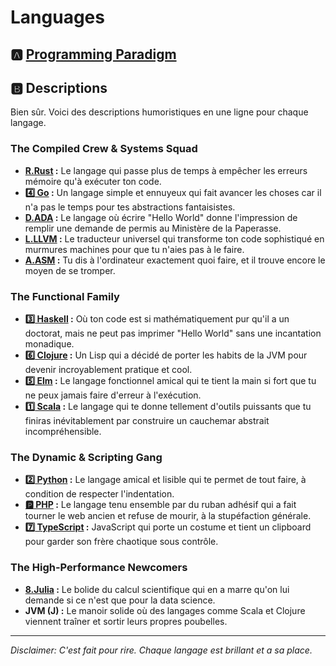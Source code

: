 # Languages

## :a: [Programming Paradigm](0.Programming)

## :b: Descriptions

Bien sûr. Voici des descriptions humoristiques en une ligne pour chaque langage.

### The Compiled Crew & Systems Squad

- **[R.Rust](R.Rust)  :** Le langage qui passe plus de temps à empêcher les erreurs mémoire qu'à exécuter ton code.
- **[:four: Go](4.Go) :** Un langage simple et ennuyeux qui fait avancer les choses car il n'a pas le temps pour tes abstractions fantaisistes.
- **[D.ADA](D.ADA) :** Le langage où écrire "Hello World" donne l'impression de remplir une demande de permis au Ministère de la Paperasse.
- **[L.LLVM](L.LLVM) :** Le traducteur universel qui transforme ton code sophistiqué en murmures machines pour que tu n'aies pas à le faire.
- **[A.ASM](A.ASM) :** Tu dis à l'ordinateur exactement quoi faire, et il trouve encore le moyen de se tromper.

### The Functional Family


- **[:three: Haskell](3.Haskell) :** Où ton code est si mathématiquement pur qu'il a un doctorat, mais ne peut pas imprimer "Hello World" sans une incantation monadique.
- **[:six: Clojure](6.Clojure) :** Un Lisp qui a décidé de porter les habits de la JVM pour devenir incroyablement pratique et cool.
- **[:five: Elm](5.elm) :** Le langage fonctionnel amical qui te tient la main si fort que tu ne peux jamais faire d'erreur à l'exécution.
- **[:one: Scala](1.Scala) :** Le langage qui te donne tellement d'outils puissants que tu finiras inévitablement par construire un cauchemar abstrait incompréhensible.

### The Dynamic & Scripting Gang

- **[:two: Python](2.Python) :** Le langage amical et lisible qui te permet de tout faire, à condition de respecter l'indentation.
- **[:parking: PHP](P.PHP) :** Le langage tenu ensemble par du ruban adhésif qui a fait tourner le web ancien et refuse de mourir, à la stupéfaction générale.
- **[:seven: TypeScript](7.TypeScript) :** JavaScript qui porte un costume et tient un clipboard pour garder son frère chaotique sous contrôle.

### The High-Performance Newcomers

- **[8.Julia](8.Julia) :** Le bolide du calcul scientifique qui en a marre qu'on lui demande si ce n'est que pour la data science.
- **JVM (J) :** Le manoir solide où des langages comme Scala et Clojure viennent traîner et sortir leurs propres poubelles.

***
*Disclaimer: C'est fait pour rire. Chaque langage est brillant et a sa place.*
